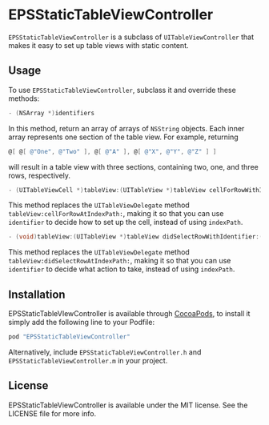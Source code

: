 # EPSStaticTableViewController

`EPSStaticTableViewController` is a subclass of `UITableViewController` that makes it easy to set up table views with static content.

## Usage

To use `EPSStaticTableViewController`, subclass it and override these methods:

```objective-c
- (NSArray *)identifiers
```

In this method, return an array of arrays of `NSString` objects. Each inner array represents one section of the table view. For example, returning

```objective-c
@[ @[ @"One", @"Two" ], @[ @"A" ], @[ @"X", @"Y", @"Z" ] ]
```

will result in a table view with three sections, containing two, one, and three rows, respectively.

```objective-c
- (UITableViewCell *)tableView:(UITableView *)tableView cellForRowWithIdentifier:(NSString *)identifier indexPath:(NSIndexPath *)indexPath
```

This method replaces the `UITableViewDelegate` method `tableView:cellForRowAtIndexPath:`, making it so that you can use `identifier` to decide how to set up the cell, instead of using `indexPath`.

```objective-c
- (void)tableView:(UITableView *)tableView didSelectRowWithIdentifier:(NSString *)identifier indexPath:(NSIndexPath *)indexPath
```

This method replaces the `UITableViewDelegate` method `tableView:didSelectRowAtIndexPath:`, making it so that you can use `identifier` to decide what action to take, instead of using `indexPath`.

## Installation

EPSStaticTableVIewController is available through [CocoaPods](http://cocoapods.org), to install it simply add the following line to your Podfile:

```ruby
pod "EPSStaticTableViewController"
```

Alternatively, include `EPSStaticTableViewController.h` and `EPSStaticTableViewController.m` in your project.

## License

EPSStaticTableViewController is available under the MIT license. See the LICENSE file for more info.